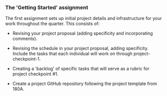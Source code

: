 ### The 'Getting Started' assignment

The first assignment sets up initial project details and
infrastructure for your work throughout the quarter. This consists of:

-   Revising your project proposal (adding specificity and
    incorporating comments).

-   Revising the schedule in your project proposal, adding
    specificity. Include the tasks that each individual will work on
    through project-checkpoint-1.

-   Creating a 'backlog' of specific tasks that will serve as a rubric
    for project checkpoint #1.

-   Create a project GitHub repository following the project template
    from 180A.
